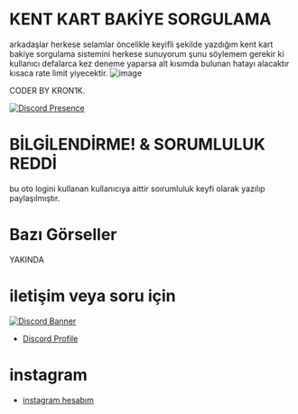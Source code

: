 # KENT KART BAKİYE SORGULAMA
arkadaşlar herkese selamlar öncelikle keyifli şekilde yazdığım kent kart bakiye sorgulama sistemini herkese sunuyorum şunu söylemem gerekir ki kullanıcı defalarca kez deneme yaparsa alt kısımda bulunan hatayı alacaktır kısaca rate limit yiyecektir.
![image](https://github.com/WEDALARISEWMEM/kent-kart-bakiye-sorgulama/assets/97955568/6c161649-d838-45bc-b98a-a35585bf65e8)



CODER BY KRON1K.

[![Discord Presence](https://lanyard.cnrad.dev/api/1108498175653859358)](https://discord.com/users/1108498175653859358)

  
# BİLGİLENDİRME! & SORUMLULUK REDDİ
bu oto logini kullanan kullanıcıya aittir soırumluluk keyfi olarak yazılıp paylaşılmıştır.


 # Bazı Görseller  
YAKINDA 





 # iletişim veya soru için

[![Discord Banner](https://api.weblutions.com/discord/invite/stclan/)](https://discord.gg/stclan)

 - [Discord Profile](https://discord.com/users/1108498175653859358)
 # instagram
- [instagram hesabım](https://www.instagram.com/kron1k.rat/)

